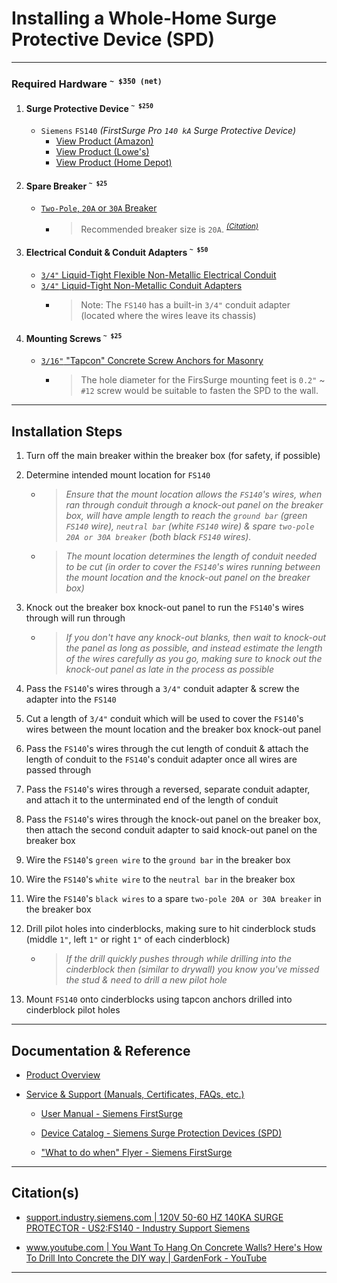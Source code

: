<!-- ------------------------------ -->
<!-- https://github.com/mcavallo-git/Coding/blob/main/hardware/power-whole-home-spd-surge-protective-device-install-guide-siemens-fs140.md -->
<!-- ------------------------------ -->

# Installing a Whole-Home Surge Protective Device (SPD)

<!-- ------------------------------ -->

***

### Required Hardware <sup>`~ $350 (net)`</sup>
1. #### Surge Protective Device <sup>`~ $250`</sup>
    - `Siemens` `FS140` *(FirstSurge Pro `140 kA` Surge Protective Device)*
      - [View Product (Amazon)](https://amazon.com/dp/B013WINMK6)
      - [View Product (Lowe's)](https://www.lowes.com/pd/Siemens-140-KA-Outdoor-Surge-Protective-Device/5002142149)
      - [View Product (Home Depot)](https://www.homedepot.com/p/Siemens-FirstSurge-Pro-140kA-Whole-House-Surge-Protection-Device-FS140/206560230)
1. #### Spare Breaker <sup>`~ $25`</sup>
    - [`Two-Pole`, `20A` or `30A` Breaker](https://amazon.com/gp/product/B0002YSMYK)
      - > Recommended breaker size is `20A`. *<sup>[(Citation)](https://cache.industry.siemens.com/dl/files/623/109793623/att_1054703/v1/SIE_CS_FS60_FS100_FS140.pdf)</sup>*
1. #### Electrical Conduit & Conduit Adapters <sup>`~ $50`</sup>
    - [`3/4"` Liquid-Tight Flexible Non-Metallic Electrical Conduit](https://amazon.com/gp/product/B0BQ3RYM3B)
    - [`3/4"` Liquid-Tight Non-Metallic Conduit Adapters](https://amazon.com/gp/product/B0BQ3RYM3B)
      - > Note: The `FS140` has a built-in `3/4"` conduit adapter (located where the wires leave its chassis)
1. #### Mounting Screws <sup>`~ $25`</sup>
   - [`3/16"` "Tapcon" Concrete Screw Anchors for Masonry](https://amazon.com/gp/product/B071LG9GYV)
      - > The hole diameter for the FirsSurge mounting feet is `0.2"` ~ `#12` screw would be suitable to fasten the SPD to the wall.

<!-- ------------------------------ -->

***

## Installation Steps

1. Turn off the main breaker within the breaker box (for safety, if possible)

1. Determine intended mount location for `FS140`
    - > *Ensure that the mount location allows the `FS140`'s wires, when ran through conduit through a knock-out panel on the breaker box, will have ample length to reach the `ground bar` (green `FS140` wire), `neutral bar` (white `FS140` wire) & spare `two-pole 20A or 30A breaker` (both black `FS140` wires).*
    - > *The mount location determines the length of conduit needed to be cut (in order to cover the `FS140`'s wires running between the mount location and the knock-out panel on the breaker box)*

1. Knock out the breaker box knock-out panel to run the `FS140`'s wires through will run through
    - > *If you don't have any knock-out blanks, then wait to knock-out the panel as long as possible, and instead estimate the length of the wires carefully as you go, making sure to knock out the knock-out panel as late in the process as possible*

1. Pass the `FS140`'s wires through a `3/4"` conduit adapter & screw the adapter into the `FS140`

1. Cut a length of `3/4"` conduit which will be used to cover the `FS140`'s wires between the mount location and the breaker box knock-out panel

1. Pass the `FS140`'s wires through the cut length of conduit & attach the length of conduit to the `FS140`'s conduit adapter once all wires are passed through

1. Pass the `FS140`'s wires through a reversed, separate conduit adapter, and attach it to the unterminated end of the length of conduit

1. Pass the `FS140`'s wires through the knock-out panel on the breaker box, then attach the second conduit adapter to said knock-out panel on the breaker box

1. Wire the `FS140`'s `green wire` to the `ground bar` in the breaker box

1. Wire the `FS140`'s `white wire` to the `neutral bar` in the breaker box

1. Wire the `FS140`'s `black wires` to a spare `two-pole 20A or 30A breaker` in the breaker box

1. Drill pilot holes into cinderblocks, making sure to hit cinderblock studs (middle `1"`, left `1"` or right `1"` of each cinderblock)
    - > *If the drill quickly pushes through while drilling into the cinderblock then (similar to drywall) you know you've missed the stud & need to drill a new pilot hole*

1. Mount `FS140` onto cinderblocks using tapcon anchors drilled into cinderblock pilot holes

<!-- ------------------------------ -->

***

## Documentation & Reference
- [Product Overview](https://mall.industry.siemens.com/mall/EN/US/Catalog/Product/?mlfb=US2:FS140)

- [Service & Support (Manuals, Certificates, FAQs, etc.)	](https://support.industry.siemens.com/cs/products/us2-fs140/120v-50-60-hz-140ka-surge-protector?pid=579020&mlfb=US2:FS140&mfn=ps&lc=en-US)

  - [User Manual - Siemens FirstSurge](https://assets.new.siemens.com/siemens/assets/api/uuid:c739e929-d2e7-44ff-8258-fc55e06b54dc/firstsurge-installation-guide-lp-1414.pdf)

  - [Device Catalog - Siemens Surge Protection Devices (SPD)](https://assets.new.siemens.com/siemens/assets/api/uuid:b5e13ffe-4a75-4f74-a593-bae873f12b51/s09-surge-protection-devices.pdf)

  - ["What to do when" Flyer - Siemens FirstSurge](https://cache.industry.siemens.com/dl/files/793/109798793/att_1071143/v1/SIE_FL_FirstSurgeHomeownerFlyer.pdf)

<!-- ------------------------------ -->

***

## Citation(s)

- [support.industry.siemens.com | 120V 50-60 HZ 140KA SURGE PROTECTOR - US2:FS140 - Industry Support Siemens](https://support.industry.siemens.com/cs/products/us2-fs140/120v-50-60-hz-140ka-surge-protector?pid=579020&mlfb=US2:FS140&mfn=ps&lc=en-US)

- [www.youtube.com | You Want To Hang On Concrete Walls? Here's How To Drill Into Concrete the DIY way | GardenFork - YouTube](https://www.youtube.com/watch?v=VPz80DaOjcY)

<!-- ------------------------------ -->

***
